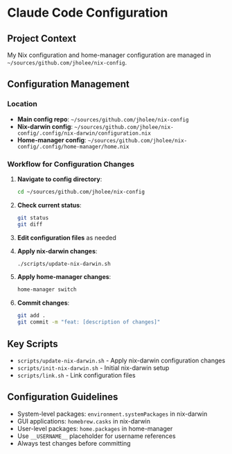 # Claude Code Configuration

## Project Context
My Nix configuration and home-manager configuration are managed in `~/sources/github.com/jholee/nix-config`.

## Configuration Management

### Location
- **Main config repo**: `~/sources/github.com/jholee/nix-config`
- **Nix-darwin config**: `~/sources/github.com/jholee/nix-config/.config/nix-darwin/configuration.nix`
- **Home-manager config**: `~/sources/github.com/jholee/nix-config/.config/home-manager/home.nix`

### Workflow for Configuration Changes

1. **Navigate to config directory**:
   ```bash
   cd ~/sources/github.com/jholee/nix-config
   ```

2. **Check current status**:
   ```bash
   git status
   git diff
   ```

3. **Edit configuration files** as needed

4. **Apply nix-darwin changes**:
   ```bash
   ./scripts/update-nix-darwin.sh
   ```

5. **Apply home-manager changes**:
   ```bash
   home-manager switch
   ```

6. **Commit changes**:
   ```bash
   git add .
   git commit -m "feat: [description of changes]"
   ```

## Key Scripts
- `scripts/update-nix-darwin.sh` - Apply nix-darwin configuration changes
- `scripts/init-nix-darwin.sh` - Initial nix-darwin setup
- `scripts/link.sh` - Link configuration files

## Configuration Guidelines
- System-level packages: `environment.systemPackages` in nix-darwin
- GUI applications: `homebrew.casks` in nix-darwin
- User-level packages: `home.packages` in home-manager
- Use `__USERNAME__` placeholder for username references
- Always test changes before committing